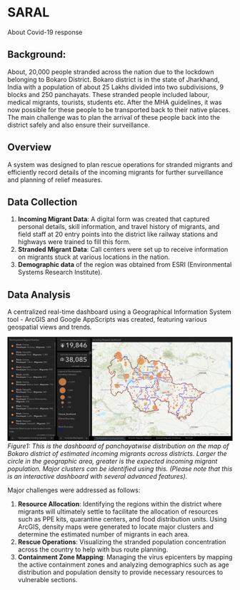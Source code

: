# SARAL
About Covid-19 response

## Background: 
About, 20,000 people stranded across the nation due to the lockdown belonging to Bokaro
District. Bokaro district is in the state of Jharkhand, India with a population of about 25 Lakhs divided
into two subdivisions, 9 blocks and 250 panchayats. These stranded people included labour,
medical migrants, tourists, students etc. After the MHA guidelines, it was now possible for
these people to be transported back to their native places. The main challenge was to plan
the arrival of these people back into the district safely and also ensure their surveillance.

## Overview
A system was designed to plan rescue operations for stranded migrants and
efficiently record details of the incoming migrants for further surveillance and planning
of relief measures.

## Data Collection
1. **Incoming Migrant Data**: A digital form was created that captured personal details, skill information, and travel history of migrants, and field staff at 20 entry points into the district like railway stations and highways were trained to fill this form. 
2. **Stranded Migrant Data**: Call centers were set up to receive information on migrants stuck at various locations in the nation.   
3. **Demographic data** of the region was obtained from ESRI (Environmental Systems Research Institute). 

## Data Analysis
A centralized real-time dashboard using a Geographical Information System tool - ArcGIS and Google AppScripts was created, featuring various geospatial views and trends.

![GitHub Logo](https://github.com/chitransh1998/SARAL/blob/main/Incoming%20Migrants%20-%20Panchayatwise.PNG?raw=true)
*Figure1: This is the dashboard of panchayatwise distribution on the map of Bokaro district of estimated incoming migrants across districts. Larger the circle in the geographic area, greater is the expected incoming migrant population. Major clusters can be identified using this. (Please note that this is an interactive dashboard with several advanced features).*

Major challenges were addressed as follows:
1. **Resource Allocation**: Identifying the regions within the district where migrants will ultimately settle to facilitate the allocation of resources such as PPE kits, quarantine centers, and food distribution units. Using ArcGIS, density maps were generated to locate major clusters and determine the estimated number of migrants in each area.
2. **Rescue Operations**: Visualizing the stranded population concentration across the country to help with bus route planning.
3. **Containment Zone Mapping**: Managing the virus epicenters by mapping the active containment zones and analyzing demographics such as age distribution and population density to provide necessary resources to vulnerable sections. 
